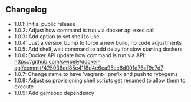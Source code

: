 ## Changelog

* 1.0.1: Initial public release
* 1.0.2: Adjust how command is run via docker api exec call
* 1.0.3: Add option to set shell to use
* 1.0.4: Just a version bump to force a new build, no code adjustments
* 1.0.5: Add shell_wait command to add delay for slow starting dockers
* 1.0.6: Docker API update how command is run via API: https://github.com/swipely/docker-api/commit/425036dd85e41f8d4e6ea95ee6d001d76af9c7d7
* 1.0.7: Change name to have 'vagrant-' prefix and push to rybygems
* 1.0.8: Adjust so provisioning shell scripts get renamed to allow them to execute
* 1.0.9: Add gemspec dependency